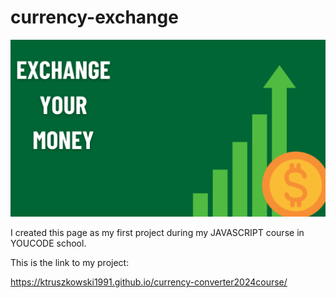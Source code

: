 # currency-exchange

![Theme](https://github.com/ktruszkowski1991/currency-converter2024course/blob/main/IMAGES/EXCHANGE%20YOUR%20MONEY.png?raw=true)

I created this page as my first project during my JAVASCRIPT course in YOUCODE school.

This is the link to my project:

https://ktruszkowski1991.github.io/currency-converter2024course/